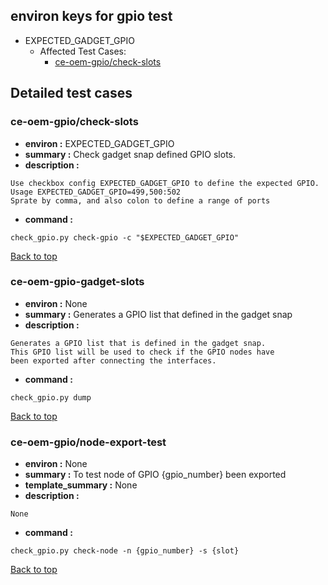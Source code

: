 
## <a id='top'>environ keys for gpio test</a>
- EXPECTED_GADGET_GPIO
	- Affected Test Cases:
		- [ce-oem-gpio/check-slots](#ce-oem-gpio/check-slots)

## Detailed test cases
### <a id='ce-oem-gpio/check-slots'>ce-oem-gpio/check-slots</a>
- **environ :**  EXPECTED_GADGET_GPIO
- **summary :**  Check gadget snap defined GPIO slots.
- **description :**  
```
Use checkbox config EXPECTED_GADGET_GPIO to define the expected GPIO.
Usage EXPECTED_GADGET_GPIO=499,500:502
Sprate by comma, and also colon to define a range of ports
```
- **command :**  
```
check_gpio.py check-gpio -c "$EXPECTED_GADGET_GPIO"
```

[Back to top](#top)
### <a id='ce-oem-gpio-gadget-slots'>ce-oem-gpio-gadget-slots</a>
- **environ :**  None
- **summary :**  Generates a GPIO list that defined in the gadget snap
- **description :**  
```
Generates a GPIO list that is defined in the gadget snap.
This GPIO list will be used to check if the GPIO nodes have
been exported after connecting the interfaces.
```
- **command :**  
```
check_gpio.py dump
```

[Back to top](#top)
### <a id='ce-oem-gpio/node-export-test'>ce-oem-gpio/node-export-test</a>
- **environ :**  None
- **summary :**  To test node of GPIO {gpio_number} been exported
- **template_summary :**  None
- **description :**  
```
None
```
- **command :**  
```
check_gpio.py check-node -n {gpio_number} -s {slot}
```

[Back to top](#top)
